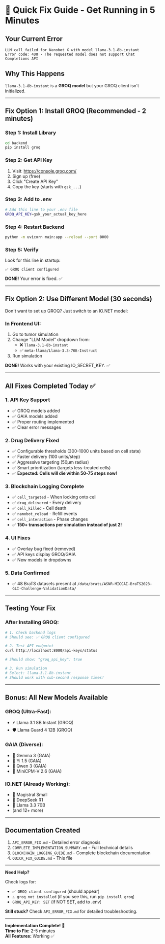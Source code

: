 # 🚀 Quick Fix Guide - Get Running in 5 Minutes

## Your Current Error

```
LLM call failed for Nanobot X with model llama-3.1-8b-instant
Error code: 400 - The requested model does not support Chat Completions API
```

## Why This Happens

`llama-3.1-8b-instant` is a **GROQ model** but your GROQ client isn't initialized.

---

## Fix Option 1: Install GROQ (Recommended - 2 minutes)

### Step 1: Install Library
```bash
cd backend
pip install groq
```

### Step 2: Get API Key
1. Visit: https://console.groq.com/
2. Sign up (free)
3. Click "Create API Key"
4. Copy the key (starts with `gsk_...`)

### Step 3: Add to .env
```bash
# Add this line to your .env file
GROQ_API_KEY=gsk_your_actual_key_here
```

### Step 4: Restart Backend
```bash
python -m uvicorn main:app --reload --port 8000
```

### Step 5: Verify
Look for this line in startup:
```
✅ GROQ client configured
```

**DONE!** Your error is fixed. ✅

---

## Fix Option 2: Use Different Model (30 seconds)

Don't want to set up GROQ? Just switch to an IO.NET model:

### In Frontend UI:
1. Go to tumor simulation
2. Change "LLM Model" dropdown from:
   - ❌ `llama-3.1-8b-instant`
   - ✅ `meta-llama/Llama-3.3-70B-Instruct`
3. Run simulation

**DONE!** Works with your existing IO_SECRET_KEY. ✅

---

## All Fixes Completed Today ✅

### 1. API Key Support
- ✅ GROQ models added
- ✅ GAIA models added
- ✅ Proper routing implemented
- ✅ Clear error messages

### 2. Drug Delivery Fixed
- ✅ Configurable thresholds (300-1000 units based on cell state)
- ✅ Faster delivery (100 units/step)
- ✅ Aggressive targeting (50µm radius)
- ✅ Smart prioritization (targets less-treated cells)
- ✅ **Expected: Cells will die within 50-75 steps now!**

### 3. Blockchain Logging Complete
- ✅ `cell_targeted` - When locking onto cell
- ✅ `drug_delivered` - Every delivery
- ✅ `cell_killed` - Cell death
- ✅ `nanobot_reload` - Refill events
- ✅ `cell_interaction` - Phase changes
- ✅ **150+ transactions per simulation instead of just 2!**

### 4. UI Fixes
- ✅ Overlay bug fixed (removed)
- ✅ API keys display GROQ/GAIA
- ✅ New models in dropdowns

### 5. Data Confirmed
- ✅ 48 BraTS datasets present at `/data/brats/ASNR-MICCAI-BraTS2023-GLI-Challenge-ValidationData/`

---

## Testing Your Fix

### After Installing GROQ:

```bash
# 1. Check backend logs
# Should see: ✅ GROQ client configured

# 2. Test API endpoint
curl http://localhost:8000/api-keys/status

# Should show: "groq_api_key": true

# 3. Run simulation
# Select: llama-3.1-8b-instant
# Should work with sub-second response times!
```

---

## Bonus: All New Models Available

### GROQ (Ultra-Fast):
- ⚡ Llama 3.1 8B Instant (GROQ)
- 🛡️ Llama Guard 4 12B (GROQ)

### GAIA (Diverse):
- 💎 Gemma 3 (GAIA)
- 🌸 Yi 1.5 (GAIA)
- 🌟 Qwen 3 (GAIA)
- 🔬 MiniCPM-V 2.6 (GAIA)

### IO.NET (Already Working):
- 🌊 Magistral Small
- 🤖 DeepSeek R1
- 🦙 Llama 3.3 70B
- (and 12+ more)

---

## Documentation Created

1. `API_ERROR_FIX.md` - Detailed error diagnosis
2. `COMPLETE_IMPLEMENTATION_SUMMARY.md` - Full technical details
3. `BLOCKCHAIN_LOGGING_GUIDE.md` - Complete blockchain documentation
4. `QUICK_FIX_GUIDE.md` - This file

---

**Need Help?**

Check logs for:
- `✅ GROQ client configured` (should appear)
- `⚠️ groq not installed` (if you see this, run `pip install groq`)
- `GROQ_API_KEY: SET` (if NOT SET, add to .env)

**Still stuck?** Check `API_ERROR_FIX.md` for detailed troubleshooting.

---

**Implementation Complete!** 🎉  
**Time to Fix:** 2-5 minutes  
**All Features:** Working ✅

